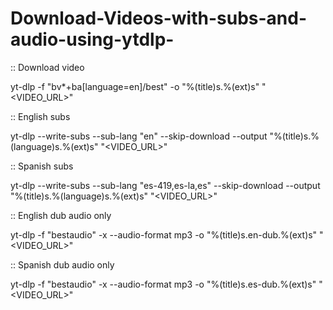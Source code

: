 # Download-Videos-with-subs-and-audio-using-ytdlp-

:: Download video

yt-dlp -f "bv*+ba[language=en]/best" -o "%(title)s.%(ext)s" "<VIDEO_URL>"

:: English subs

yt-dlp --write-subs --sub-lang "en" --skip-download --output "%(title)s.%(language)s.%(ext)s" "<VIDEO_URL>"

:: Spanish subs

yt-dlp --write-subs --sub-lang "es-419,es-la,es" --skip-download --output "%(title)s.%(language)s.%(ext)s" "<VIDEO_URL>"

:: English dub audio only

yt-dlp -f "bestaudio" -x --audio-format mp3 -o "%(title)s.en-dub.%(ext)s" "<VIDEO_URL>"

:: Spanish dub audio only

yt-dlp -f "bestaudio" -x --audio-format mp3 -o "%(title)s.es-dub.%(ext)s" "<VIDEO_URL>"
